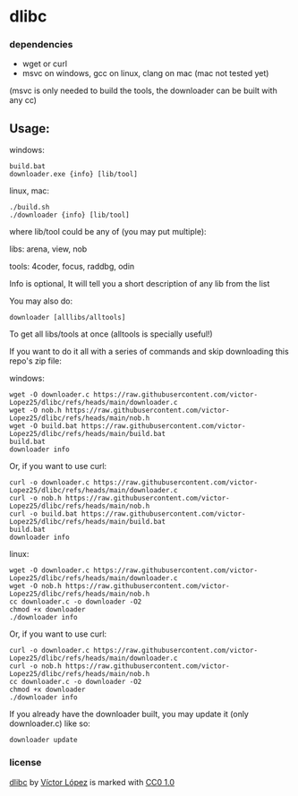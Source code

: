 # dlibc

### dependencies
- wget or curl
- msvc on windows, gcc on linux, clang on mac (mac not tested yet)

(msvc is only needed to build the tools, the downloader can be built with any cc)

## Usage:
windows:
```console
build.bat
downloader.exe {info} [lib/tool]
```
linux, mac:
```console
./build.sh
./downloader {info} [lib/tool]
```
where lib/tool could be any of (you may put multiple):

libs: arena, view, nob

tools: 4coder, focus, raddbg, odin

Info is optional, It will tell you a short description of any lib from the list

You may also do:
```console
downloader [alllibs/alltools]
```
To get all libs/tools at once (alltools is specially useful!)

If you want to do it all with a series of commands and skip downloading this repo's zip file:

windows:
```console
wget -O downloader.c https://raw.githubusercontent.com/victor-Lopez25/dlibc/refs/heads/main/downloader.c
wget -O nob.h https://raw.githubusercontent.com/victor-Lopez25/dlibc/refs/heads/main/nob.h
wget -O build.bat https://raw.githubusercontent.com/victor-Lopez25/dlibc/refs/heads/main/build.bat
build.bat
downloader info
```
Or, if you want to use curl:
```console
curl -o downloader.c https://raw.githubusercontent.com/victor-Lopez25/dlibc/refs/heads/main/downloader.c
curl -o nob.h https://raw.githubusercontent.com/victor-Lopez25/dlibc/refs/heads/main/nob.h
curl -o build.bat https://raw.githubusercontent.com/victor-Lopez25/dlibc/refs/heads/main/build.bat
build.bat
downloader info
```
linux:
```console
wget -O downloader.c https://raw.githubusercontent.com/victor-Lopez25/dlibc/refs/heads/main/downloader.c
wget -O nob.h https://raw.githubusercontent.com/victor-Lopez25/dlibc/refs/heads/main/nob.h
cc downloader.c -o downloader -O2
chmod +x downloader
./downloader info
```
Or, if you want to use curl:
```console
curl -o downloader.c https://raw.githubusercontent.com/victor-Lopez25/dlibc/refs/heads/main/downloader.c
curl -o nob.h https://raw.githubusercontent.com/victor-Lopez25/dlibc/refs/heads/main/nob.h
cc downloader.c -o downloader -O2
chmod +x downloader
./downloader info
```

If you already have the downloader built, you may update it (only downloader.c) like so:
```console
downloader update
```

### license
[dlibc](https://github.com/victor-Lopez25/dlibc) by [Víctor López](https://github.com/victor-Lopez25) is marked with [CC0 1.0](https://creativecommons.org/publicdomain/zero/1.0)

